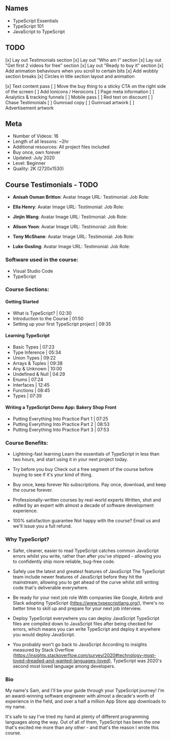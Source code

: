 ## Names

- TypeScript Essentials
- TypeScript 101
- JavaScript to TypeScript

## TODO

[x] Lay out Testimonials section
[x] Lay out "Who am I" section
[x] Lay out "Get first 2 videos for free" section
[x] Lay out "Ready to buy it" section
[x] Add animation behaviours when you scroll to certain bits
[x] Add wobbly section breaks
[x] Circles in title section layout and animation

[x] Text content pass
[ ] Move the buy thing to a sticky CTA on the right side of the screen
[ ] Add Ionicons / Heroicons
[ ] Page meta information
[ ] Analytics & tracking funnels
[ ] Mobile pass
[ ] Red text on discount
[ ] Chase Testimonials
[ ] Gumroad copy
[ ] Gumroad artwork
[ ] Advertisement artwork

## Meta

- Number of Videos: 16
- Length of all lessons: ~2hr
- Additional resources: All project files included
- Buy once, own forever
- Updated: July 2020
- Level: Beginner
- Quality: 2K (2720x1530)

## Course Testimonials - TODO

- **Anisah Osman Britton**:
Avatar Image URL:
Testimonial: 
Job Role:

- **Ella Henry**:
Avatar Image URL:
Testimonial: 
Job Role:

- **Jinjin Wang**:
Avatar Image URL:
Testimonial: 
Job Role:

- **Alison Yoon**:
Avatar Image URL:
Testimonial: 
Job Role:

- **Tony McShane**:
Avatar Image URL:
Testimonial: 
Job Role:

- **Luke Gosling**:
Avatar Image URL:
Testimonial: 
Job Role:

### Software used in the course:

- Visual Studio Code
- TypeScript

### Course Sections:

#### Getting Started

- What is TypeScript? | 02:30
- Introduction to the Course | 01:50
- Setting up your first TypeScript project | 09:35

#### Learning TypeScript

- Basic Types | 07:23
- Type Inference | 05:34
- Union Types | 09:22
- Arrays & Tuples | 09:38
- Any & Unknown | 10:00
- Undefined & Null | 04:29
- Enums | 07:24
- Interfaces | 12:45
- Functions | 08:45
- Types | 07:39

#### Writing a TypeScript Demo App: Bakery Shop Front

- Putting Everything Into Practice Part 1 | 07:25
- Putting Everything Into Practice Part 2 | 08:53
- Putting Everything Into Practice Part 3 | 07:53

### Course Benefits:

- Lightning-fast learning
Learn the essentials of TypeScript in less than two hours, and start using it in your next project today.

- Try before you buy
Check out a free segment of the course before buying to see if it's your kind of thing.

- Buy once, keep forever
No subscriptions. Pay once, download, and keep the course forever.

- Professionally-written courses by real-world experts
Written, shot and edited by an expert with almost a decade of software development experience.

- 100% satisfaction guarantee
Not happy with the course? Email us and we'll issue you a full refund.

### Why TypeScript?

- Safer, cleaner, easier to read
TypeScript catches common JavaScript errors whilst you write, rather than after you've shipped - allowing you to confidently ship more reliable, bug-free code.

- Safely use the latest and greatest features of JavaScript
The TypeScript team include newer features of JavaScript before they hit the mainstream, allowing you to get ahead of the curve whilst still writing code that's deliverable everywhere.

- Be ready for your next job role
With companies like Google, Airbnb and Slack adopting TypeScript (https://www.typescriptlang.org/), there's no better time to skill up and prepare for your next job interview.

- Deploy TypeScript everywhere you can deploy JavaScript
TypeScript files are compiled down to JavaScript files after being checked for errors, which means you can write TypeScript and deploy it anywhere you would deploy JavaScript.

- You probably won't go back to JavaScript
According to insights measured by Stack Overflow (https://insights.stackoverflow.com/survey/2020#technology-most-loved-dreaded-and-wanted-languages-loved), TypeScript was 2020's second most loved language among developers.

### Bio

My name's Sam, and I'll be your guide through your TypeScript journey! I'm an award-winning software engineeer with almost a decade's worth of experience in the field, and over a half a million App Store app downloads to my name.

It's safe to say I've tried my hand at plenty of different programming languages along the way. Out of all of them, TypeScript has been the one that's excited me more than any other - and that's the reason I wrote this course.